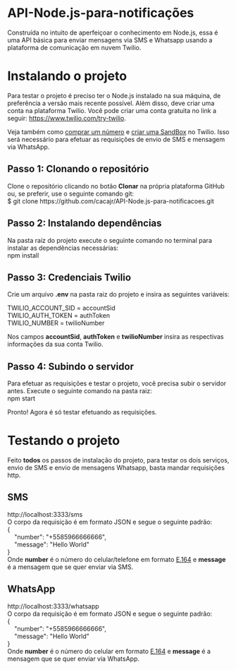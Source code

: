 # API-Node.js-para-notificações
Construída no intuito de aperfeiçoar o conhecimento em Node.js, essa é uma API básica para enviar mensagens via SMS e Whatsapp usando a plataforma de comunicação em nuvem Twilio.

# Instalando o projeto
Para testar o projeto é preciso ter o Node.js instalado na sua máquina, de preferência a versão mais recente possível. Além disso, deve criar uma conta na plataforma Twilio. 
Você pode criar uma conta gratuita no link a seguir: https://www.twilio.com/try-twilio.

Veja também como [comprar um número](https://www.youtube.com/watch?v=f9jE5ywz8cs&t=3s) e [criar uma SandBox](https://www.youtube.com/watch?v=O2PB6o2E8aA) no Twilio. Isso será necessário para efetuar as requisições de envio de SMS e mensagem via WhatsApp.

## Passo 1: Clonando o repositório
Clone o repositório clicando no botão **Clonar** na própria plataforma GitHub ou, se preferir, use o seguinte comando git:<br />
$ git clone https:<span></span>//github.com/cacajr/API-Node.js-para-notificacoes.git

## Passo 2: Instalando dependências
Na pasta raíz do projeto execute o seguinte comando no terminal para instalar as dependências necessárias:<br />
npm install

## Passo 3: Credenciais Twilio
Crie um arquivo **.env** na pasta raiz do projeto e insira as seguintes variáveis:

TWILIO_ACCOUNT_SID = accountSid<br />
TWILIO_AUTH_TOKEN = authToken<br />
TWILIO_NUMBER = twilioNumber<br />

Nos campos **accountSid**, **authToken** e **twilioNumber** insira as respectivas informações da sua conta Twilio.

## Passo 4: Subindo o servidor
Para efetuar as requisições e testar o projeto, você precisa subir o servidor antes. Execute o seguinte comando na pasta raiz:<br />
npm start

Pronto! Agora é só testar efetuando as requisições.

# Testando o projeto
Feito **todos** os passos de instalação do projeto, para testar os dois serviços, envio de SMS e envio de mensagens Whatsapp, basta mandar requisições http.<br />

## SMS
http://localhost:3333/sms<br />
O corpo da requisição é em formato JSON e segue o seguinte padrão:<br />
{<br />
&nbsp;&nbsp;&nbsp;&nbsp;"number": "+5585966666666",<br />
&nbsp;&nbsp;&nbsp;&nbsp;"message": "Hello World"<br />
}<br />
Onde **number** é o número do celular/telefone em formato [E.164](https://www.twilio.com/docs/glossary/what-e164) e **message** é a mensagem que se quer enviar via SMS.

## WhatsApp
http://localhost:3333/whatsapp<br />
O corpo da requisição é em formato JSON e segue o seguinte padrão:<br />
{<br />
&nbsp;&nbsp;&nbsp;&nbsp;"number": "+5585966666666",<br />
&nbsp;&nbsp;&nbsp;&nbsp;"message": "Hello World"<br />
}<br />
Onde **number** é o número do celular em formato [E.164](https://www.twilio.com/docs/glossary/what-e164) e **message** é a mensagem que se quer enviar via WhatsApp.
